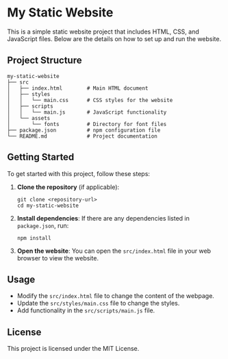 # My Static Website

This is a simple static website project that includes HTML, CSS, and JavaScript files. Below are the details on how to set up and run the website.

## Project Structure

```
my-static-website
├── src
│   ├── index.html        # Main HTML document
│   ├── styles
│   │   └── main.css      # CSS styles for the website
│   ├── scripts
│   │   └── main.js       # JavaScript functionality
│   └── assets
│       └── fonts         # Directory for font files
├── package.json          # npm configuration file
└── README.md             # Project documentation
```

## Getting Started

To get started with this project, follow these steps:

1. **Clone the repository** (if applicable):
   ```
   git clone <repository-url>
   cd my-static-website
   ```

2. **Install dependencies**:
   If there are any dependencies listed in `package.json`, run:
   ```
   npm install
   ```

3. **Open the website**:
   You can open the `src/index.html` file in your web browser to view the website.

## Usage

- Modify the `src/index.html` file to change the content of the webpage.
- Update the `src/styles/main.css` file to change the styles.
- Add functionality in the `src/scripts/main.js` file.

## License

This project is licensed under the MIT License.